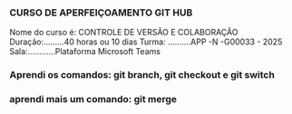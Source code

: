 ### CURSO DE APERFEIÇOAMENTO GIT HUB ###

Nome do curso é: CONTROLE DE VERSÃO E COLABORAÇÃO
Duração:.........40 horas ou 10 dias
Turma: ..........APP -N -G00033 - 2025
Sala:............Plataforma Microsoft Teams

### Aprendi os comandos: git branch, git  checkout e git switch ###
### aprendi mais um comando: git merge ###
